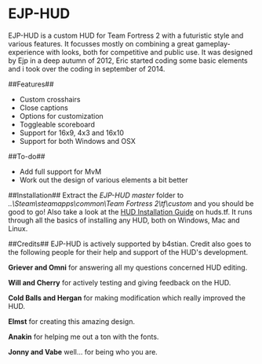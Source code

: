 EJP-HUD
=======

EJP-HUD is a custom HUD for Team Fortress 2 with a futuristic style and various features. It focusses mostly on combining a great gameplay-experience with looks, both for competitive and public use. It was designed by Ejp in a deep autumn of 2012, Eric started coding some basic elements and i took over the coding in september of 2014.  

##Features##
* Custom crosshairs
* Close captions
* Options for customization
* Toggleable scoreboard
* Support for 16x9, 4x3 and 16x10
* Support for both Windows and OSX

##To-do##
* Add full support for MvM
* Work out the design of various elements a bit better

##Installation##
Extract the *EJP-HUD master* folder to *..\Steam\steamapps\common\Team Fortress 2\tf\custom* and you should be good to go! 
Also take a look at the [HUD Installation Guide](http://huds.tf/guides/?guide=1) on huds.tf. It runs through all the basics of installing any HUD, both on Windows, Mac and Linux.

##Credits##
EJP-HUD is actively supported by b4stian. Credit also goes to the following people for their help and support of the HUD's development.

**Griever and Omni** for answering all my questions concerned HUD editing.

**Will and Cherry** for actively testing and giving feedback on the HUD.

**Cold Balls and Hergan** for making modification which really improved the HUD.

**Elmst** for creating this amazing design.

**Anakin** for helping me out a ton with the fonts.

**Jonny and Vabe** well... for being who you are.


